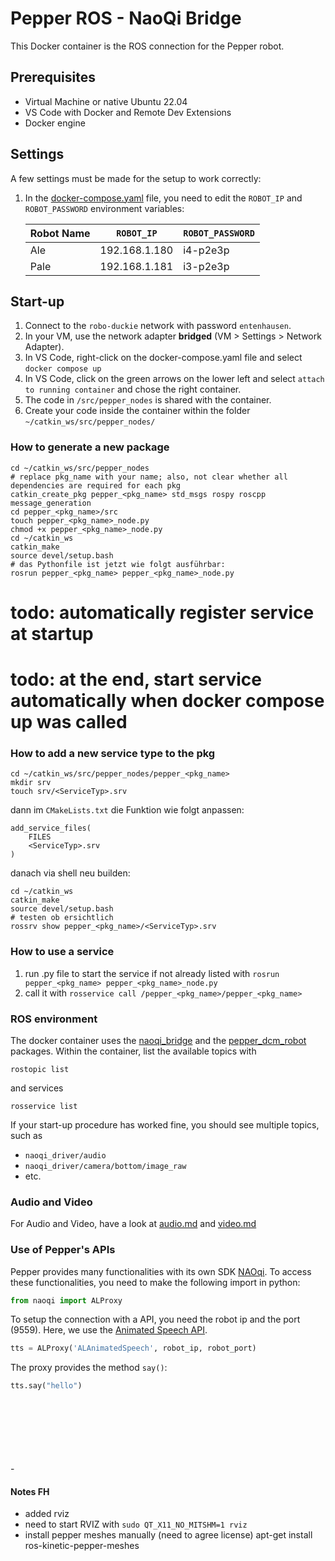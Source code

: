 # Pepper ROS - NaoQi Bridge
This Docker container is the ROS connection for the Pepper robot.

## Prerequisites
- Virtual Machine or native Ubuntu 22.04
- VS Code with Docker and Remote Dev Extensions
- Docker engine

## Settings
A few settings must be made for the setup to work correctly:

1. In the [docker-compose.yaml](docker-compose.yaml) file, you need to edit the `ROBOT_IP` and `ROBOT_PASSWORD` environment variables:

    | Robot Name | `ROBOT_IP` | `ROBOT_PASSWORD` |
    | --- | --- | --- |
    | Ale |   192.168.1.180 | i4-p2e3p | 
    | Pale |   192.168.1.181 | i3-p2e3p | 


## Start-up

1. Connect to the `robo-duckie` network with password `entenhausen`.
2. In your VM, use the network adapter **bridged** (VM > Settings > Network Adapter).
3. In VS Code, right-click on the docker-compose.yaml file and select `docker compose up`
4. In VS Code, click on the green arrows on the lower left and select  `attach to running container` and chose the right container.
5. The code in `/src/pepper_nodes` is shared with the container.
6. Create your code inside the container within the folder `~/catkin_ws/src/pepper_nodes/`

### How to generate a new package
```shell
cd ~/catkin_ws/src/pepper_nodes
# replace pkg_name with your name; also, not clear whether all dependencies are required for each pkg
catkin_create_pkg pepper_<pkg_name> std_msgs rospy roscpp message_generation
cd pepper_<pkg_name>/src
touch pepper_<pkg_name>_node.py
chmod +x pepper_<pkg_name>_node.py
cd ~/catkin_ws
catkin_make
source devel/setup.bash
# das Pythonfile ist jetzt wie folgt ausführbar:
rosrun pepper_<pkg_name> pepper_<pkg_name>_node.py
```
# todo: automatically register service at startup
# todo: at the end, start service automatically when docker compose up was called
### How to add a new service type to the pkg
```shell
cd ~/catkin_ws/src/pepper_nodes/pepper_<pkg_name>
mkdir srv
touch srv/<ServiceTyp>.srv
```
dann im `CMakeLists.txt` die Funktion wie folgt anpassen:
```
add_service_files(
    FILES
    <ServiceTyp>.srv
)
```
danach via shell neu builden:
```shell
cd ~/catkin_ws
catkin_make
source devel/setup.bash
# testen ob ersichtlich
rossrv show pepper_<pkg_name>/<ServiceTyp>.srv
```

### How to use a service
1. run .py file to start the service if not already listed with `rosrun pepper_<pkg_name> pepper_<pkg_name>_node.py`
2. call it with `rosservice call /pepper_<pkg_name>/pepper_<pkg_name>`


### ROS environment

The docker container uses the [naoqi_bridge](https://github.com/ros-naoqi/naoqi_bridge) and the [pepper_dcm_robot](https://github.com/ros-naoqi/pepper_dcm_robot) packages. Within the container, list the available topics with

    rostopic list

and services

    rosservice list

If your start-up procedure has worked fine, you should see multiple topics, such as

- `naoqi_driver/audio`
- `naoqi_driver/camera/bottom/image_raw`
- etc. 

### Audio and Video

For Audio and Video, have a look at  [audio.md](audio.md) and [video.md](video.md)


### Use of Pepper's APIs

Pepper provides many functionalities with its own SDK [NAOqi](http://doc.aldebaran.com/2-5/naoqi/). To access these functionalities, you need to make the following import in python:

```python
from naoqi import ALProxy
```

To setup the connection with a API, you need the robot ip and the port (9559). Here, we use the [Animated Speech API](http://doc.aldebaran.com/2-5/naoqi/audio/alanimatedspeech-api.html).

```python
tts = ALProxy('ALAnimatedSpeech', robot_ip, robot_port)
```

The proxy provides the method `say()`:

```python
tts.say("hello")
```
<br>
<br>
<br>
<br>
<br>
<br>
-



#### Notes FH

- added rviz
- need to start RVIZ with 
    `sudo QT_X11_NO_MITSHM=1 rviz`
- install pepper meshes manually (need to agree license)
    apt-get install ros-kinetic-pepper-meshes
